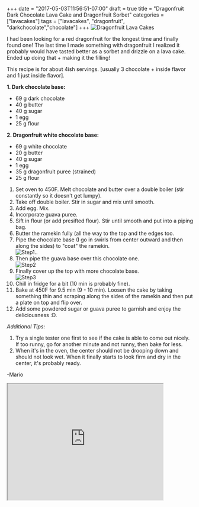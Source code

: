 +++
date = "2017-05-03T11:56:51-07:00"
draft = true
title = "Dragonfruit Dark Chocolate Lava Cake and Dragonfruit Sorbet"
categories = ["lavacakes"]
tags = ["lavacakes", "dragonfruit", "darkchocolate","chocolate"]
+++
![Dragonfruit Lava Cakes]()

I had been looking for a red dragonfruit for the longest time and finally found one! The last time I made something with dragonfruit I realized it probably would have tasted better as a sorbet and drizzle on a lava cake. Ended up doing that + making it the filling!

This recipe is for about 4ish servings. [usually 3 chocolate + inside flavor and 1 just inside flavor]. 

**1. Dark chocolate base:**  

- 69 g dark chocolate
- 40 g butter
- 40 g sugar
- 1 egg
- 25 g flour  

**2. Dragonfruit white chocolate base:**  

- 69 g white chocolate
- 20 g butter
- 40 g sugar
- 1 egg
- 35 g dragonfruit puree (strained)
- 25 g flour  

1. Set oven to 450F. Melt chocolate and butter over a double boiler (stir constantly so it doesn't get lumpy).
2. Take off double boiler. Stir in sugar and mix until smooth.
3. Add egg. Mix.
4. Incorporate guava puree. 
5. Sift in flour (or add presifted flour). Stir until smooth and put into a piping bag.
6. Butter the ramekin fully (all the way to the top and the edges too.
7. Pipe the chocolate base (I go in swirls from center outward and then along the sides) to "coat" the ramekin.  
    ![Step1](https://4.bp.blogspot.com/-0TDRBfb1nSM/WB7hxaouV_I/AAAAAAAAGrA/OhhXYK6f5bACzbsrOP4CcKf-MjE5dJ-egCK4B/s400/DSC_4567_1.jpg).. 
8. Then pipe the guava base over this chocolate one.  
    ![Step2](https://4.bp.blogspot.com/-QOcafXSOyZA/WB7iPQcS3vI/AAAAAAAAGrQ/ArZE0I1jP2QHC7CGTvJSncTJyP-t-l2LwCK4B/s400/DSC_4569_1.jpg)  
9. Finally cover up the top with more chocolate base.  
    ![Step3](https://1.bp.blogspot.com/-mFKeASZMRPE/WB7iSn0uOtI/AAAAAAAAGrY/Cjhc-eIGGv4QqPki0-R19baBICGA-hzvQCK4B/s400/DSC_4570_1.jpg)  
10. Chill in fridge for a bit (10 min is probably fine). 
11. Bake at 450F for 9.5 min (9 - 10 min). Loosen the cake by taking something thin and scraping along the sides of the ramekin and then put a plate on top and flip over.
12. Add some powdered sugar or guava puree to garnish and enjoy the deliciousness :D.

*Additional Tips:*  

1. Try a single tester one first to see if the cake is able to come out nicely. If too runny, go for another minute and not runny, then bake for less. 
2. When it's in the oven, the center should not be drooping down and should not look wet. When it finally starts to look firm and dry in the center, it's probably ready.

-Mario


<iframe width="420" height="315"
src=http://scontent-sjc2-1.cdninstagram.com/t50.2886-16/18383967_1685519465076162_5539683500241715200_n.mp4">
</iframe>